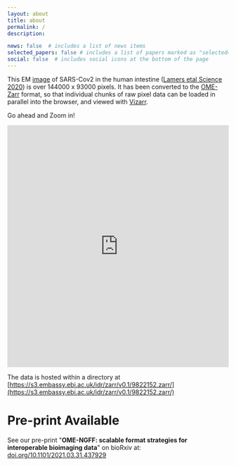 ```yaml
---
layout: about
title: about
permalink: /
description:

news: false  # includes a list of news items
selected_papers: false # includes a list of papers marked as "selected={true}"
social: false  # includes social icons at the bottom of the page
---
```


This EM [image](https://idr.openmicroscopy.org/webclient/?show=image-9822152) of SARS-Cov2 in the human intestine ([Lamers etal Science 2020](https://doi.org/10.1126/science.abc1669)) is over 144000 x 93000 pixels.
It has been converted to the [OME-Zarr](https://ngff.openmicroscopy.org/latest/) format, so that individual chunks of raw pixel data can be loaded
in parallel into the browser, and viewed with [Vizarr](https://github.com/hms-dbmi/vizarr/).

Go ahead and Zoom in!
<iframe
  style="width: 100%; border: none; height: 550px;"
  src="https://hms-dbmi.github.io/vizarr/v0.1?source=https://s3.embassy.ebi.ac.uk/idr/zarr/v0.1/9822152.zarr"></iframe>

The data is hosted within a directory at [https://s3.embassy.ebi.ac.uk/idr/zarr/v0.1/9822152.zarr/](https://s3.embassy.ebi.ac.uk/idr/zarr/v0.1/9822152.zarr/)


# Pre-print Available

See our pre-print "**OME-NGFF: scalable format strategies for interoperable bioimaging data**" 
on bioRxiv at:
[doi.org/10.1101/2021.03.31.437929](https://doi.org/10.1101/2021.03.31.437929)

